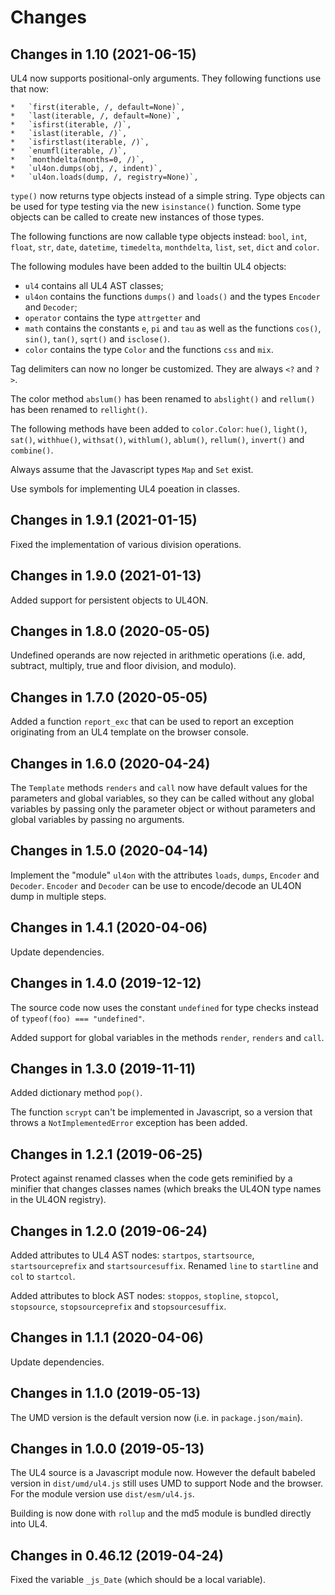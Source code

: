 # Changes

## Changes in 1.10 (2021-06-15)

UL4 now supports positional-only arguments. They following functions use that
now:

	*	`first(iterable, /, default=None)`,
	*	`last(iterable, /, default=None)`,
	*	`isfirst(iterable, /)`,
	*	`islast(iterable, /)`,
	*	`isfirstlast(iterable, /)`,
	*	`enumfl(iterable, /)`,
	*	`monthdelta(months=0, /)`,
	*	`ul4on.dumps(obj, /, indent)`,
	*	`ul4on.loads(dump, /, registry=None)`,

`type()` now returns type objects instead of a simple string. Type objects can
be used for type testing via the new `isinstance()` function. Some type objects
can be called to create new instances of those types.

The following functions are now callable type objects instead: `bool`, `int`,
`float`, `str`, `date`, `datetime`, `timedelta`, `monthdelta`, `list`, `set`,
`dict` and `color`.

The following modules have been added to the builtin UL4 objects:

* `ul4` contains all UL4 AST classes;
* `ul4on` contains the functions `dumps()` and `loads()` and the types
  `Encoder` and `Decoder`;
* `operator` contains the type `attrgetter` and
* `math` contains the constants `e`, `pi` and `tau` as well as the functions
  `cos()`, `sin()`, `tan()`, `sqrt()` and `isclose()`.
* `color` contains the type `Color` and the functions `css` and `mix`.

Tag delimiters can now no longer be customized. They are always `<?` and `?>`.

The color method `abslum()` has been renamed to `abslight()` and `rellum()` has
been renamed to `rellight()`.

The following methods have been added to `color.Color`: `hue()`, `light()`,
`sat()`, `withhue()`, `withsat()`, `withlum()`, `ablum()`, `rellum()`,
`invert()` and `combine()`.

Always assume that the Javascript types `Map` and `Set` exist.

Use symbols for implementing UL4 poeation in classes.


## Changes in 1.9.1 (2021-01-15)

Fixed the implementation of various division operations.


## Changes in 1.9.0 (2021-01-13)

Added support for persistent objects to UL4ON.


## Changes in 1.8.0 (2020-05-05)

Undefined operands are now rejected in arithmetic operations (i.e. add,
subtract, multiply, true and floor division, and modulo).


## Changes in 1.7.0 (2020-05-05)

Added a function `report_exc` that can be used to report an exception
originating from an UL4 template on the browser console.


## Changes in 1.6.0 (2020-04-24)

The `Template` methods `renders` and `call` now have default values for the
parameters and global variables, so they can be called without any global
variables by passing only the parameter object or without parameters and global
variables by passing no arguments.


## Changes in 1.5.0 (2020-04-14)

Implement the "module" `ul4on` with the attributes `loads`, `dumps`, `Encoder`
and `Decoder`. `Encoder` and `Decoder` can be use to encode/decode an UL4ON
dump in multiple steps.


## Changes in 1.4.1 (2020-04-06)

Update dependencies.


## Changes in 1.4.0 (2019-12-12)

The source code now uses the constant `undefined` for type checks instead of
`typeof(foo) === "undefined"`.

Added support for global variables in the methods `render`, `renders` and
`call`.


## Changes in 1.3.0 (2019-11-11)

Added dictionary method `pop()`.

The function `scrypt` can't be implemented in Javascript, so a version that
throws a `NotImplementedError` exception has been added.


## Changes in 1.2.1 (2019-06-25)

Protect against renamed classes when the code gets reminified by a minifier that
changes classes names (which breaks the UL4ON type names in the UL4ON registry).


## Changes in 1.2.0 (2019-06-24)

Added attributes to UL4 AST nodes: `startpos`, `startsource`,
`startsourceprefix` and `startsourcesuffix`. Renamed `line` to `startline` and
`col` to `startcol`.

Added attributes to block AST nodes: `stoppos`, `stopline`, `stopcol`,
`stopsource`, `stopsourceprefix` and `stopsourcesuffix`.


## Changes in 1.1.1 (2020-04-06)

Update dependencies.


## Changes in 1.1.0 (2019-05-13)

The UMD version is the default version now (i.e. in `package.json/main`).


## Changes in 1.0.0 (2019-05-13)

The UL4 source is a Javascript module now. However the default babeled version
in `dist/umd/ul4.js` still uses UMD to support Node and the browser. For the
module version use `dist/esm/ul4.js`.

Building is now done with `rollup` and the md5 module is bundled directly into
UL4.


## Changes in 0.46.12 (2019-04-24)

Fixed the variable `_js_Date` (which should be a local variable).
